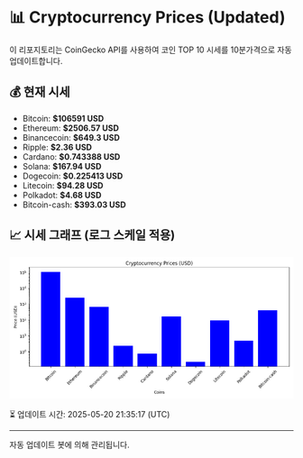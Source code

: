 
# 📊 Cryptocurrency Prices (Updated)

이 리포지토리는 CoinGecko API를 사용하여 코인 TOP 10 시세를 10분가격으로 자동 업데이트합니다.

## 💰 현재 시세
- Bitcoin: **$106591 USD**
- Ethereum: **$2506.57 USD**
- Binancecoin: **$649.3 USD**
- Ripple: **$2.36 USD**
- Cardano: **$0.743388 USD**
- Solana: **$167.94 USD**
- Dogecoin: **$0.225413 USD**
- Litecoin: **$94.28 USD**
- Polkadot: **$4.68 USD**
- Bitcoin-cash: **$393.03 USD**

## 📈 시세 그래프 (로그 스케일 적용)
![Crypto Prices](crypto_prices.png)

⏳ 업데이트 시간: 2025-05-20 21:35:17 (UTC)

---
자동 업데이트 봇에 의해 관리됩니다.
